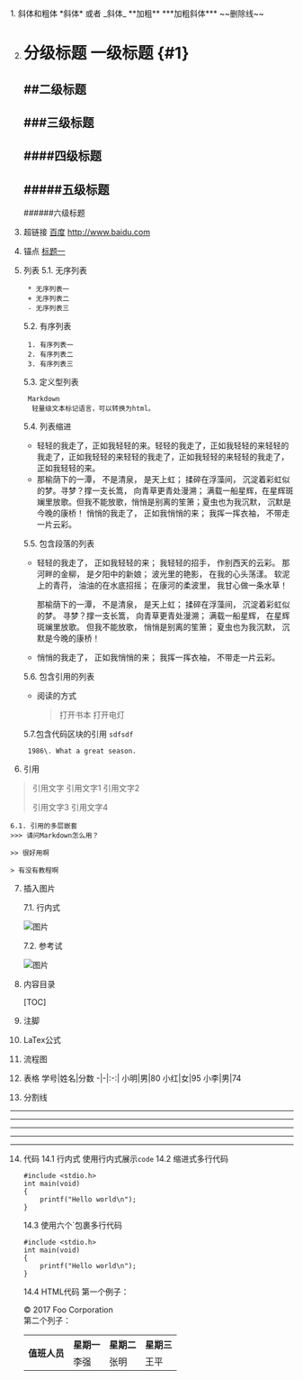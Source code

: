 <link href="assets/css/page.css" rel="stylesheet" />
1. 斜体和粗体
    *斜体* 或者 _斜体_
    **加粗**
    ***加粗斜体***
    ~~删除线~~

2. 分级标题
    一级标题 {#1}
    ===================
    ##二级标题
    ---
    ###三级标题
    ---
    ####四级标题
    ---
    #####五级标题
    ---
    ######六级标题

3. 超链接
[百度](http://www.baidu.com,'百度')
<http://www.baidu.com>

4. 锚点
[标题一](#1)

5. 列表
    5.1. 无序列表

        * 无序列表一
        + 无序列表二
        - 无序列表三

    5.2. 有序列表
    
        1. 有序列表一
        2. 有序列表二
        3. 有序列表三
    5.3. 定义型列表
    
        Markdown
         轻量级文本标记语言，可以转换为html。
 
    5.4. 列表缩进

    *   轻轻的我走了，正如我轻轻的来。轻轻的我走了，正如我轻轻的来轻轻的我走了，正如我轻轻的来轻轻的我走了，正如我轻轻的来轻轻的我走了，正如我轻轻的来。
    *   那榆荫下的一潭， 不是清泉， 是天上虹； 揉碎在浮藻间， 沉淀着彩虹似的梦。寻梦？撑一支长篙， 向青草更青处漫溯； 满载一船星辉，在星辉斑斓里放歌。但我不能放歌，悄悄是别离的笙箫；夏虫也为我沉默， 沉默是今晚的康桥！ 悄悄的我走了， 正如我悄悄的来； 我挥一挥衣袖， 不带走一片云彩。

    5.5. 包含段落的列表

    *   轻轻的我走了， 正如我轻轻的来； 我轻轻的招手， 作别西天的云彩。
    那河畔的金柳， 是夕阳中的新娘； 波光里的艳影， 在我的心头荡漾。 
    软泥上的青荇， 油油的在水底招摇； 在康河的柔波里， 我甘心做一条水草！
    
         那榆荫下的一潭， 不是清泉， 是天上虹； 揉碎在浮藻间， 沉淀着彩虹似的梦。 
    寻梦？撑一支长篙， 向青草更青处漫溯； 满载一船星辉， 在星辉斑斓里放歌。 
    但我不能放歌， 悄悄是别离的笙箫； 夏虫也为我沉默， 沉默是今晚的康桥！ 
    
    
    *    悄悄的我走了， 正如我悄悄的来； 我挥一挥衣袖， 不带走一片云彩。

    5.6. 包含引用的列表

    *   阅读的方式
    
        >打开书本
        >打开电灯
        
    5.7.包含代码区块的引用
        <code>sdfsdf</code>
        
        1986\. What a great season.
    
6. 引用
>引用文字
>引用文字1
>引用文字2
>
>引用文字3
>引用文字4

    6.1. 引用的多层嵌套
    >>> 请问Markdown怎么用？
    
    >> 很好用啊
    
    > 有没有教程啊

7. 插入图片
 
    7.1. 行内式

    ![图片](https://nortonlee.github.io/articles/images/33510132.jpg "图片")

    7.2. 参考试

    ![图片][flower]
    
[flower]:https://nortonlee.github.io/articles/images/33510132.jpg "图片"

8. 内容目录

    [TOC]

9. 注脚
10. LaTex公式
11. 流程图
12. 表格
学号|姓名|分数
-|-|:-:|
小明|男|80
小红|女|95
小李|男|74
13. 分割线

 * * *
 ***
 *********

 - - - 

 -------------------

14. 代码
    14.1 行内式
    使用行内式展示`code`
    14.2 缩进式多行代码

        #include <stdio.h>
        int main(void)
        {
            printf("Hello world\n");
        }
        
    14.3 使用六个`包裹多行代码
    ```
    #include <stdio.h>
    int main(void)
    {
        printf("Hello world\n");
    }
    ```
    14.4 HTML代码
    第一个例子：
    <div class="footer">
        &copy; 2017 Foo Corporation
    </div>
    第二个列子：
    <table>
        <tr>
            <th rowspan="2">值班人员</th>
            <th>星期一</th>
            <th>星期二</th>
            <th>星期三</th>
        </tr>
        <tr>
            <td>李强</td>
            <td>张明</td>
            <td>王平</td>
        </tr>
    </table>